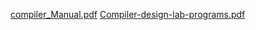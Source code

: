 [compiler_Manual.pdf](https://github.com/prasoon8/Compiler-Design/files/15163753/compiler_Manual.pdf)
[Compiler-design-lab-programs.pdf](https://github.com/prasoon8/Compiler-Design/files/15319725/Compiler-design-lab-programs.pdf)

